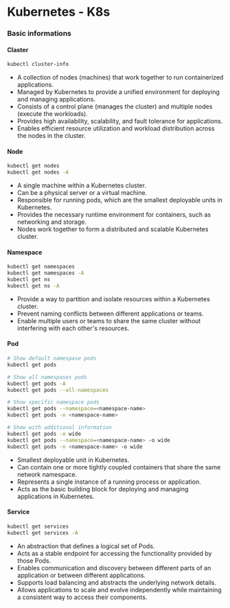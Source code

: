 # Kubernetes - K8s

### Basic informations

#### Claster
~~~sh
kubectl cluster-info
~~~
* A collection of nodes (machines) that work together to run containerized applications.
* Managed by Kubernetes to provide a unified environment for deploying and managing applications.
* Consists of a control plane (manages the cluster) and multiple nodes (execute the workloads).
* Provides high availability, scalability, and fault tolerance for applications.
* Enables efficient resource utilization and workload distribution across the nodes in the cluster.

#### Node
~~~sh
kubectl get nodes
kubectl get nodes -A
~~~
* A single machine within a Kubernetes cluster.
* Can be a physical server or a virtual machine.
* Responsible for running pods, which are the smallest deployable units in Kubernetes.
* Provides the necessary runtime environment for containers, such as networking and storage.
* Nodes work together to form a distributed and scalable Kubernetes cluster.

#### Namespace
~~~sh
kubectl get namespaces
kubectl get namespaces -A
kubectl get ns
kubectl get ns -A
~~~
*  Provide a way to partition and isolate resources within a Kubernetes cluster.
* Prevent naming conflicts between different applications or teams.
* Enable multiple users or teams to share the same cluster without interfering with each other's resources.

#### Pod
~~~sh
# Show default namespase pods
kubectl get pods

# Show all namespases pods
kubectl get pods -A
kubectl get pods --all-namespaces

# Show specific namespace pods
kubectl get pods --namespace=<namespace-name>
kubectl get pods -n <namespace-name>

# Show with additional information
kubectl get pods -o wide
kubectl get pods --namespace=<namespace-name> -o wide
kubectl get pods -n <namespace-name> -o wide

~~~
* Smallest deployable unit in Kubernetes.
* Can contain one or more tightly coupled containers that share the same network namespace.
* Represents a single instance of a running process or application.
* Acts as the basic building block for deploying and managing applications in Kubernetes.

#### Service
~~~sh
kubectl get services
kubectl get services -A
~~~
* An abstraction that defines a logical set of Pods.
* Acts as a stable endpoint for accessing the functionality provided by those Pods.
* Enables communication and discovery between different parts of an application or between different applications.
* Supports load balancing and abstracts the underlying network details.
* Allows applications to scale and evolve independently while maintaining a consistent way to access their components.
